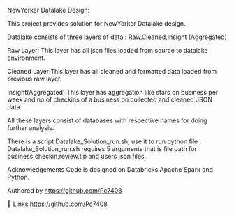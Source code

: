 NewYorker Datalake Design:


This project provides solution for NewYorker Datalake design.

Datalake consists of three layers of data : Raw,Cleaned,Insight (Aggregated)

Raw Layer: This layer has all json files loaded from source to datalake environment. 

Cleaned Layer:This layer has all cleaned and formatted data loaded from previous raw layer.

Insight(Aggregated):This layer has aggregation like stars on business per week and no of checkins of a business on collected and cleaned JSON data.

All these layers consist of databases with respective names for doing further analysis.

There is a script Datalake_Solution_run.sh, use it to run python file .
Datalake_Solution_run.sh requires 5 arguments that is file path for business,checkin,review,tip and users json files.

Acknowledgements
Code is designed on Databricks Apache Spark and Python.

Authored by https://github.com/Pc7408

🔗 Links
https://github.com/Pc7408
